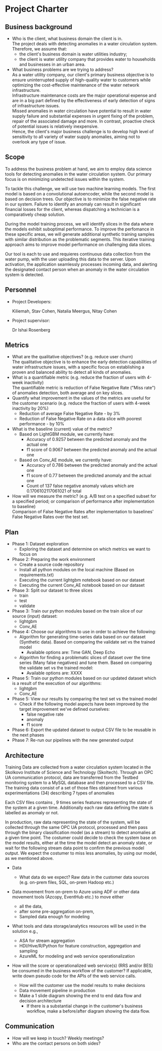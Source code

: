 # Project Charter

## Business background

* Who is the client, what business domain the client is in.  
	The project deals with detecting anomalies in a water circulation system.  
	Therefore, we assume that:
	* the client's business domain is water utilities industry;
 	* the client is water utility company that provides water to households and businesses in an urban area. 	
* What business problems are we trying to address?  
  	As a water utility company, our client's primary business objective is to ensure uninterrupted supply of high-quality water to customers while optimizing the cost-effective maintenance of the water network infrastructure.  
	Infrastructure maintenance costs are the major operational expense and are in a big part defined by the effectiveness of early detection of signs of infrastructure issues.  
	Missed anomalies in water circulation have potential to result in water supply failure and substantial expenses in urgent fixing of the problem, repair of the associated damage and more. In contrast, proactive check of potential issues is relatively inexpensive.  
	Hence, the client's major business challenge is to develop high level of sensitivity to all variety of water supply anomalies, aiming not to overlook any type of issue.

## Scope

To address the business problem at hand, we aim to employ data science tools for detecting anomalies in the water circulation system. Our primary focus is on minimizing undetected issues within the system.

To tackle this challenge, we will use two machine learning models. The first model is based on a convolutional autoencoder, while the second model is based on decision trees. Our objective is to minimize the false negative rate in our system. Failure to identify an anomaly can result in significant financial losses for the client, whereas dispatching a technician is a comparatively cheap solution.

During the model training process, we will identify slices in the data where the models exhibit suboptimal performance. To improve the perfomance in these specific areas, we will generate additional synthetic training samples with similar distribution as the problematic segments. This iterative training approach aims to improve model performance on challenging data slices.

Our tool is each to use and requieres continuous data collection from the water pump, with the user uploading this data to the server.
Upon activation, the application seamlessly processes incoming data, and alerting the designated contact person when an anomaly in the water circulation system is detected.

## Personnel
* Project Developers:
  
	Kiliemah, Stav Cohen, Natalia Meergus, Nitay Cohen

* Project supervisor:

	Dr Ishai Rosenberg

## Metrics
* What are the qualitative objectives? (e.g. reduce user churn)  
  The qualitative objective is to enhance the early detection capabilities of water infrastructure issues, with a specific focus on establishing a proven and balanced ability to detect all kinds of anomalies.  
* What is a quantifiable metric  (e.g. reduce the fraction of users with 4-week inactivity)  
  The quantifiable metric is reduction of False Negative Rate ("Miss rate") of anomalies detection, both average and on key slices.  
* Quantify what improvement in the values of the metrics are useful for the customer scenario (e.g. reduce the  fraction of users with 4-week inactivity by 20%)   
  	* Reduction of average False Negative Rate - by 3%  
	* Reduction of False Negative Rate on a data slice with poorest performance - by 10% 
* What is the baseline (current) value of the metric?
  * Based on LightGBM module, we currently have:
    * Accuracy of 0.9257 between the predicted anomaly and the actual one
    * f1 score of 0.9067 between the predicted anomaly and the actual one
  * Based on Conv_AE module, we currently have:
    * Accuracy of 0.786 between the predicted anomaly and the actual one
    * f1 score of 0.77 between the predicted anomaly and the actual one
    * Count of 137 false negative anomaly values which are 0.1706102117061021 of total
* How will we measure the metric? (e.g. A/B test on a specified subset for a specified period; or comparison of performance after implementation to baseline)  
  Comparison of False Negative Rates after implementation to baselines' False Negative Rates over the test set.

## Plan
* Phase 1: Dataset exploration
   * Exploring the dataset and determine on which metrics we want to focus on
* Phase 2: Preparing the work environment
   * Create a source code repository
   * Install all python modules on the local machine (Based on requirements.txt)
   * Executing the current lightgbm notebook based on our dataset
   * Executing the current Conv_AE notebook based on our dataset
* Phase 3: Split our dataset to three slices
  * train
  * test
  * validate 
* Phase 3: Train our python modules based on the train slice of our source (input) dataset:
   * lightgbm
   * Conv_AE
* Phase 4: Choose our algorithms to use in order to achieve the following:
   * Algorithm for generating time-series data based on our dataset (Synthetic data). Based on comparing the validate set vs the trained model 
     * Available options are: Time GAN, Deep Echo
   * Algorithm for finding a problematic slices of dataset over the time series (Many false negatives) and tune them. Based on comparing the validate set vs the trained model:
     * Available options are: XXXX
* Phase 5: Train our python modules based on our updated dataset which is a result of the execution of our algorithms:
   * lightgbm
   * Conv_AE
* Phase 5: View our results by comparing the test set vs the trained model
   * Check if the following model aspects have been improved by the target improvement we've defined ourselves:
     * false negative rate
     * anomaly
     * f1 score 
* Phase 6: Export the updated dataset to output CSV file to be reusable in the next phases
* Phase 7: Re-run our pipelines with the new generated output

## Architecture

Training Data are collected from a water circulation system located in the Skolkovo Institute of Science and Technology (Skoltech). Through an OPC UA communication protocol, data are transferred from the Testbed monitoring system to a MySQL database and then processed to a CSV file. The training data consist of a set of those files obtained from various experimentations (34) describing 7 types of anomalies

Each CSV files contains , 9 times series features representing the state of the system at a given time. Additionally each raw data defining the state is labelled as anomaly or not.


In production, raw data representing the state of the system, will be collected through the same OPC UA protocol, processed and then pass through the binary classification model (as a stream) to detect anomalies at a given time point.
The costumer could decide to check the system base on the model results, either at the time the model detect an anomaly state, or wait for the following stream data point to confirm the previous model output. We expect the costumer to miss less anomalies, by using our model, as we mentioned above.

* Data
  * What data do we expect? Raw data in the customer data sources (e.g. on-prem files, SQL, on-prem Hadoop etc.)
* Data movement from on-prem to Azure using ADF or other data movement tools (Azcopy, EventHub etc.) to move either
  * all the data, 
  * after some pre-aggregation on-prem,
  * Sampled data enough for modeling 

* What tools and data storage/analytics resources will be used in the solution e.g.,
  * ASA for stream aggregation
  * HDI/Hive/R/Python for feature construction, aggregation and sampling
  * AzureML for modeling and web service operationalization
* How will the score or operationalized web service(s) (RRS and/or BES) be consumed in the business workflow of the customer? If applicable, write down pseudo code for the APIs of the web service calls.
  * How will the customer use the model results to make decisions
  * Data movement pipeline in production
  * Make a 1 slide diagram showing the end to end data flow and decision architecture
    * If there is a substantial change in the customer's business workflow, make a before/after diagram showing the data flow.

## Communication
* How will we keep in touch? Weekly meetings?
* Who are the contact persons on both sides?
